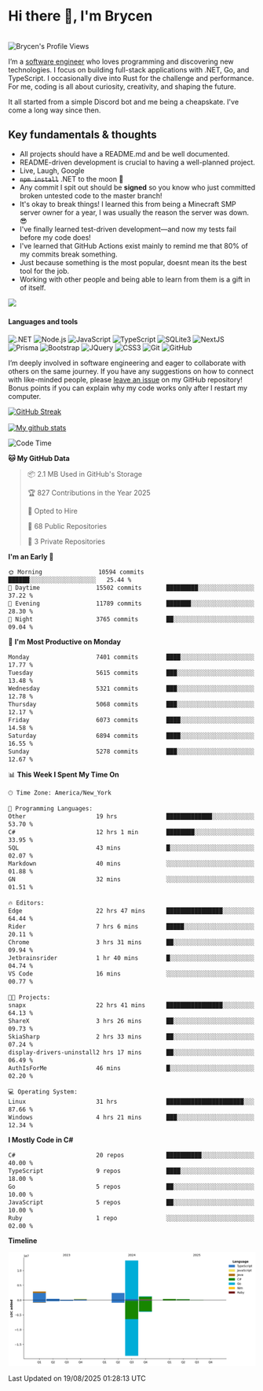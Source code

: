 # Hi there 👋, I'm Brycen

<br>
<img src="https://komarev.com/ghpvc/?username=BrycensRanch" alt="Brycen's Profile Views" />

I’m a [software engineer](https://en.wikipedia.org/wiki/Software_engineering) who loves programming and discovering new technologies. I focus on building full-stack applications with .NET, Go, and TypeScript. I occasionally dive into Rust for the challenge and performance. For me, coding is all about curiosity, creativity, and shaping the future.

It all started from a simple Discord bot and me being a cheapskate. I've come a long way since then.

## Key fundamentals & thoughts

- All projects should have a README.md and be well documented.
- README-driven development is crucial to having a well-planned project.
- Live, Laugh, Google
- ~~`npm install`~~ .NET to the moon 🚀
- Any commit I spit out should be **signed** so you know who just committed broken untested code to the master branch!
- It's okay to break things! I learned this from being a Minecraft SMP server owner for a year, I was usually the reason the server was down. 😎
- I've finally learned test-driven development—and now my tests fail before my code does!
- I've learned that GitHub Actions exist mainly to remind me that 80% of my commits break something.
- Just because something is the most popular, doesnt mean its the best tool for the job.
- Working with other people and being able to learn from them is a gift in of itself.

<img src="https://res.cloudinary.com/practicaldev/image/fetch/s--OoBLh7-Q--/c_limit%2Cf_auto%2Cfl_progressive%2Cq_auto%2Cw_880/https://cdn-images-1.medium.com/max/1614/1%2A8BlqJ8lNVZzuRjAg1mZ50w.png" height="400"/>

<h4>Languages and tools</h4>
<p>
  <img src="https://img.shields.io/badge/.NET-%23512BD4.svg?&style=for-the-badge&logo=dotnet&logoColor=white" alt=".NET" />
  <img src="https://img.shields.io/badge/node.js%20-%2343853D.svg?&style=for-the-badge&logo=node.js&logoColor=white" alt="Node.js" />
  <img src="https://img.shields.io/badge/javascript%20-%23323330.svg?&style=for-the-badge&logo=javascript&logoColor=%23F7DF1E" alt="JavaScript" />
  <img src="https://img.shields.io/badge/typescript%20-%23323330.svg?&style=for-the-badge&logo=typescript&logoColor=#3467eb" alt="TypeScript" />
  <img src="https://img.shields.io/badge/sqlite3%20-%23323330.svg?&style=for-the-badge&logo=sqlite&logoColor=#3467eb" alt="SQLite3" />
  <img src="https://img.shields.io/badge/Next.JS%20-%23323330.svg?&style=for-the-badge&logo=next.js&logoColor=#3467eb" alt="NextJS" />
  <img src="https://img.shields.io/badge/Prisma%20-%23323330.svg?&style=for-the-badge&logo=prisma&logoColor=#3467eb" alt="Prisma" />
  <img src="https://img.shields.io/badge/bootstrap%20-%23323330.svg?&style=for-the-badge&logo=bootstrap" alt="Bootstrap" />
  <img src="https://img.shields.io/badge/jquery%20-%23323330.svg?&style=for-the-badge&logo=jquery" alt="JQuery" />
  <img src="https://img.shields.io/badge/css3%20-%23323330.svg?&style=for-the-badge&logo=css3" alt="CSS3" />
  <img src="https://img.shields.io/badge/git%20-%23323330.svg?&style=for-the-badge&logo=git" alt="Git" />
  <img src="https://img.shields.io/badge/github%20-%23323330.svg?&style=for-the-badge&logo=github" alt="GitHub" />
</p>

I’m deeply involved in software engineering and eager to collaborate with others on the same journey. If you have any suggestions on how to connect with like-minded people, please [leave an issue](https://github.com/BrycensRanch/BrycensRanch/issues/new) on my GitHub repository! Bonus points if you can explain why my code works only after I restart my computer. 

<p><a href="https://git.io/streak-stats"><img src=https://github-readme-streak-stats-eight.vercel.app?user=BrycensRanch&amp;theme=dark&amp;hide_border=true&fire=EB5454&amp;ring=0CEB19" alt="GitHub Streak"></a></p>

<a href="https://github.com/anuraghazra/github-readme-stats">
  <img align="center" src="https://github-readme-stats.anuraghazra1.vercel.app/api?username=BrycensRanch&show_icons=true&line_height=27&include_all_commits=true" alt="My github stats" />
</a>

<!--START_SECTION:waka-->
![Code Time](http://img.shields.io/badge/Code%20Time-2%2C549%20hrs%2016%20mins-blue)

**🐱 My GitHub Data** 

> 📦 2.1 MB Used in GitHub's Storage 
 > 
> 🏆 827 Contributions in the Year 2025
 > 
> 💼 Opted to Hire
 > 
> 📜 68 Public Repositories 
 > 
> 🔑 3 Private Repositories 
 > 
**I'm an Early 🐤** 

```text
🌞 Morning                10594 commits       ██████░░░░░░░░░░░░░░░░░░░   25.44 % 
🌆 Daytime                15502 commits       █████████░░░░░░░░░░░░░░░░   37.22 % 
🌃 Evening                11789 commits       ███████░░░░░░░░░░░░░░░░░░   28.30 % 
🌙 Night                  3765 commits        ██░░░░░░░░░░░░░░░░░░░░░░░   09.04 % 
```
📅 **I'm Most Productive on Monday** 

```text
Monday                   7401 commits        ████░░░░░░░░░░░░░░░░░░░░░   17.77 % 
Tuesday                  5615 commits        ███░░░░░░░░░░░░░░░░░░░░░░   13.48 % 
Wednesday                5321 commits        ███░░░░░░░░░░░░░░░░░░░░░░   12.78 % 
Thursday                 5068 commits        ███░░░░░░░░░░░░░░░░░░░░░░   12.17 % 
Friday                   6073 commits        ████░░░░░░░░░░░░░░░░░░░░░   14.58 % 
Saturday                 6894 commits        ████░░░░░░░░░░░░░░░░░░░░░   16.55 % 
Sunday                   5278 commits        ███░░░░░░░░░░░░░░░░░░░░░░   12.67 % 
```


📊 **This Week I Spent My Time On** 

```text
🕑︎ Time Zone: America/New_York

💬 Programming Languages: 
Other                    19 hrs              █████████████░░░░░░░░░░░░   53.70 % 
C#                       12 hrs 1 min        ████████░░░░░░░░░░░░░░░░░   33.95 % 
SQL                      43 mins             █░░░░░░░░░░░░░░░░░░░░░░░░   02.07 % 
Markdown                 40 mins             ░░░░░░░░░░░░░░░░░░░░░░░░░   01.88 % 
GN                       32 mins             ░░░░░░░░░░░░░░░░░░░░░░░░░   01.51 % 

🔥 Editors: 
Edge                     22 hrs 47 mins      ████████████████░░░░░░░░░   64.44 % 
Rider                    7 hrs 6 mins        █████░░░░░░░░░░░░░░░░░░░░   20.11 % 
Chrome                   3 hrs 31 mins       ██░░░░░░░░░░░░░░░░░░░░░░░   09.94 % 
Jetbrainsrider           1 hr 40 mins        █░░░░░░░░░░░░░░░░░░░░░░░░   04.74 % 
VS Code                  16 mins             ░░░░░░░░░░░░░░░░░░░░░░░░░   00.77 % 

🐱‍💻 Projects: 
snapx                    22 hrs 41 mins      ████████████████░░░░░░░░░   64.13 % 
ShareX                   3 hrs 26 mins       ██░░░░░░░░░░░░░░░░░░░░░░░   09.73 % 
SkiaSharp                2 hrs 33 mins       ██░░░░░░░░░░░░░░░░░░░░░░░   07.24 % 
display-drivers-uninstall2 hrs 17 mins       ██░░░░░░░░░░░░░░░░░░░░░░░   06.49 % 
AuthIsForMe              46 mins             █░░░░░░░░░░░░░░░░░░░░░░░░   02.20 % 

💻 Operating System: 
Linux                    31 hrs              ██████████████████████░░░   87.66 % 
Windows                  4 hrs 21 mins       ███░░░░░░░░░░░░░░░░░░░░░░   12.34 % 
```

**I Mostly Code in C#** 

```text
C#                       20 repos            ██████████░░░░░░░░░░░░░░░   40.00 % 
TypeScript               9 repos             ████░░░░░░░░░░░░░░░░░░░░░   18.00 % 
Go                       5 repos             ██░░░░░░░░░░░░░░░░░░░░░░░   10.00 % 
JavaScript               5 repos             ██░░░░░░░░░░░░░░░░░░░░░░░   10.00 % 
Ruby                     1 repo              ░░░░░░░░░░░░░░░░░░░░░░░░░   02.00 % 
```



**Timeline**

![Lines of Code chart](https://raw.githubusercontent.com/BrycensRanch/BrycensRanch/main/assets/bar_graph.png)


 Last Updated on 19/08/2025 01:28:13 UTC
<!--END_SECTION:waka-->

<!--
**BrycensRanch/BrycensRanch** is a ✨ _special_ ✨ repository because its `README.md` (this file) appears on your GitHub profile.

Here are some ideas to get you started:

- 🔭 I’m currently working on ...
- 🌱 I’m currently learning ...
- 👯 I’m looking to collaborate on ...
- 🤔 I’m looking for help with ...
- 💬 Ask me about ...
- 📫 How to reach me: ...
- 😄 Pronouns: ...
- ⚡ Fun fact: ...
-->
